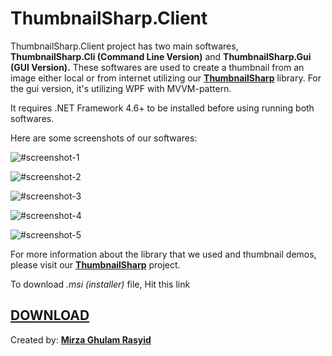 # ThumbnailSharp.Client
ThumbnailSharp.Client project has two main softwares, **ThumbnailSharp.Cli (Command Line Version)** and **ThumbnailSharp.Gui (GUI Version).** These softwares are used to create a thumbnail from an image either local or from internet utilizing our **[ThumbnailSharp](https://github.com/mirzaevolution/ThumbnailSharp)** library. For the gui version, it's utilizing WPF with MVVM-pattern. 

It requires .NET Framework 4.6+ to be installed before using running both softwares.

Here are some screenshots of our softwares:

![#screenshot-1](https://raw.githubusercontent.com/mirzaevolution/ThumbnailSharp.Client/master/AllSamples/Screenshoots/thumbnailsharp-cli.PNG)


![#screenshot-2](https://raw.githubusercontent.com/mirzaevolution/ThumbnailSharp.Client/master/AllSamples/Screenshoots/thumbnailsharp-gui1.PNG)


![#screenshot-3](https://raw.githubusercontent.com/mirzaevolution/ThumbnailSharp.Client/master/AllSamples/Screenshoots/thumbnailsharp-gui2.PNG)


![#screenshot-4](https://raw.githubusercontent.com/mirzaevolution/ThumbnailSharp.Client/master/AllSamples/Screenshoots/thumbnailsharp-gui3.PNG)


![#screenshot-5](https://raw.githubusercontent.com/mirzaevolution/ThumbnailSharp.Client/master/AllSamples/Screenshoots/thumbnailsharp-gui4.PNG)

For more information about the library that we used and thumbnail demos, please visit our **[ThumbnailSharp](https://github.com/mirzaevolution/ThumbnailSharp)** project.


To download *.msi (installer)* file, Hit this link
## [DOWNLOAD](https://github.com/mirzaevolution/ThumbnailSharp.Client/releases/download/1.0.0/ThumbnailSharp.Clients.msi)


Created by: **[Mirza Ghulam Rasyid](https://twitter.com/mirzaevolution)**
